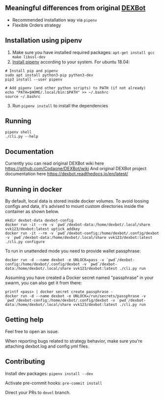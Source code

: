 Meaningful differences from original [DEXBot](https://github.com/Codaone/DEXBot)
--------------------------------------------------------------------------------

* Recommended installation way via `pipenv`
* Flexible Orders strategy


Installation using pipenv
-------------------------

1. Make sure you have installed required packages: `apt-get install gcc make libssl-dev`
2. [Install pipenv](https://docs.pipenv.org/) according to your system. For ubuntu 18.04:

```
# Install pip and pipenv
sudo apt install python3-pip python3-dev
pip3 install --user pipenv

# Add pipenv (and other python scripts) to PATH (if not already)
echo "PATH=$HOME/.local/bin:$PATH" >> ~/.bashrc
source ~/.bashrc
```

3. Run `pipenv install` to install the dependencies


Running
-------

```
pipenv shell
./cli.py --help
```

Documentation
-------------

Currently you can read original DEXBot wiki here <https://github.com/Codaone/DEXBot/wiki>
And original DEXBot project documentation here <https://dexbot.readthedocs.io/en/latest/>

Running in docker
-----------------


By default, local data is stored inside docker volumes. To avoid loosing configs and data, it's advised to mount custom
directories inside the container as shown below.

```
mkdir dexbot-data dexbot-config
docker run -it --rm -v `pwd`/dexbot-data:/home/dexbot/.local/share vvk123/dexbot:latest uptick addkey
docker run -it --rm -v `pwd`/dexbot-config:/home/dexbot/.config/dexbot -v `pwd`/dexbot-data:/home/dexbot/.local/share vvk123/dexbot:latest ./cli.py configure
```

To run in unattended mode you need to provide wallet passphrase:

```
docker run -d --name dexbot -e UNLOCK=pass -v `pwd`/dexbot-config:/home/dexbot/.config/dexbot -v `pwd`/dexbot-data:/home/dexbot/.local/share vvk123/dexbot:latest ./cli.py run
```

Assuming you have created a Docker secret named "passphrase" in your swarm, you can also get it from there:

```
printf <pass> | docker secret create passphrase -
docker run -d --name dexbot -e UNLOCK=/run/secrets/passphrase -v `pwd`/dexbot-config:/home/dexbot/.config/dexbot -v `pwd`/dexbot-data:/home/dexbot/.local/share vvk123/dexbot:latest ./cli.py run
```

Getting help
------------

Feel free to open an issue.

When reporting bugs related to strategy behavior, make sure you're attaching dexbot.log and config.yml files.

Contributing
------------

Install dev packages: `pipenv install --dev`

Activate pre-commit hooks: `pre-commit install`

Direct your PRs to `devel` branch.
